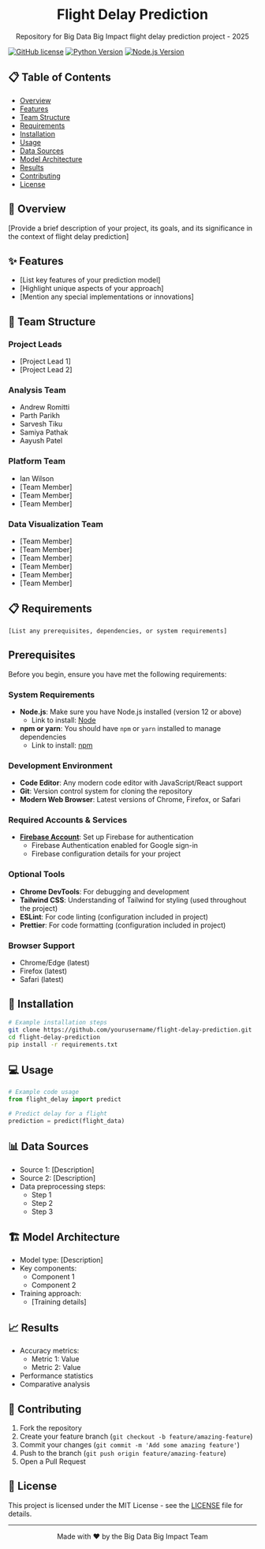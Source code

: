 <p align="center">
  <h1 align="center">Flight Delay Prediction</h1>
  <p align="center">Repository for Big Data Big Impact flight delay prediction project - 2025</p>
</p>

[![GitHub license](https://img.shields.io/badge/license-MIT-blue.svg)](LICENSE)
[![Python Version](https://img.shields.io/badge/python-3.8%2B-blue)](https://www.python.org/downloads/)
[![Node.js Version](https://img.shields.io/badge/node-%3E%3D12.0.0-brightgreen)](https://nodejs.org/en/)

## 📋 Table of Contents
* [Overview](#overview)
* [Features](#features)
* [Team Structure](#team-structure)
* [Requirements](#requirements)
* [Installation](#installation)
* [Usage](#usage)
* [Data Sources](#data-sources)
* [Model Architecture](#model-architecture)
* [Results](#results)
* [Contributing](#contributing)
* [License](#license)

## 🎯 Overview
[Provide a brief description of your project, its goals, and its significance in the context of flight delay prediction]

## ✨ Features
* [List key features of your prediction model]
* [Highlight unique aspects of your approach]
* [Mention any special implementations or innovations]

## 👥 Team Structure

### Project Leads
* [Project Lead 1]
* [Project Lead 2]

### Analysis Team
* Andrew Romitti
* Parth Parikh
* Sarvesh Tiku
* Samiya Pathak
* Aayush Patel

### Platform Team
* Ian Wilson
* [Team Member]
* [Team Member]
* [Team Member]
### Data Visualization Team
* [Team Member]
 * [Team Member]
 * [Team Member]
 * [Team Member]
 * [Team Member]
 * [Team Member]



## 📋 Requirements
```
[List any prerequisites, dependencies, or system requirements]
```
## Prerequisites

Before you begin, ensure you have met the following requirements:

### System Requirements
- **Node.js**: Make sure you have Node.js installed (version 12 or above)
	- Link to install: [Node](https://nodejs.org/en)
- **npm or yarn**: You should have `npm` or `yarn` installed to manage dependencies
	- Link to install: [npm](https://docs.npmjs.com/downloading-and-installing-node-js-and-npm)

### Development Environment
- **Code Editor**: Any modern code editor with JavaScript/React support
- **Git**: Version control system for cloning the repository
- **Modern Web Browser**: Latest versions of Chrome, Firefox, or Safari

### Required Accounts & Services
- [**Firebase Account**](https://firebase.google.com/?gclsrc=aw.ds&gad_source=1&gbraid=0AAAAADpUDOi-Mq27IwDG5VsEaW7-LhTEQ&gclid=CjwKCAiA5eC9BhAuEiwA3CKwQlp474dPqiNRIQEhwhh4h9wrdofnKdT3ZnphM1Q3y3EgfrfhwTMbNRoCrL4QAvD_BwE): Set up Firebase for authentication
  - Firebase Authentication enabled for Google sign-in
  - Firebase configuration details for your project

### Optional Tools
- **Chrome DevTools**: For debugging and development
- **Tailwind CSS**: Understanding of Tailwind for styling (used throughout the project)
- **ESLint**: For code linting (configuration included in project)
- **Prettier**: For code formatting (configuration included in project)

### Browser Support
- Chrome/Edge (latest)
- Firefox (latest)
- Safari (latest)

## 🚀 Installation
```bash
# Example installation steps
git clone https://github.com/yourusername/flight-delay-prediction.git
cd flight-delay-prediction
pip install -r requirements.txt
```

## 💻 Usage
```python
# Example code usage
from flight_delay import predict

# Predict delay for a flight
prediction = predict(flight_data)
```

## 📊 Data Sources
* Source 1: [Description]
* Source 2: [Description]
* Data preprocessing steps:
  * Step 1
  * Step 2
  * Step 3

## 🏗️ Model Architecture
* Model type: [Description]
* Key components:
  * Component 1
  * Component 2
* Training approach:
  * [Training details]

## 📈 Results
* Accuracy metrics:
  * Metric 1: Value
  * Metric 2: Value
* Performance statistics
* Comparative analysis

## 🤝 Contributing
1. Fork the repository
2. Create your feature branch (`git checkout -b feature/amazing-feature`)
3. Commit your changes (`git commit -m 'Add some amazing feature'`)
4. Push to the branch (`git push origin feature/amazing-feature`)
5. Open a Pull Request

## 📄 License
This project is licensed under the MIT License - see the [LICENSE](LICENSE) file for details.

---
<p align="center">Made with ❤️ by the Big Data Big Impact Team</p>



